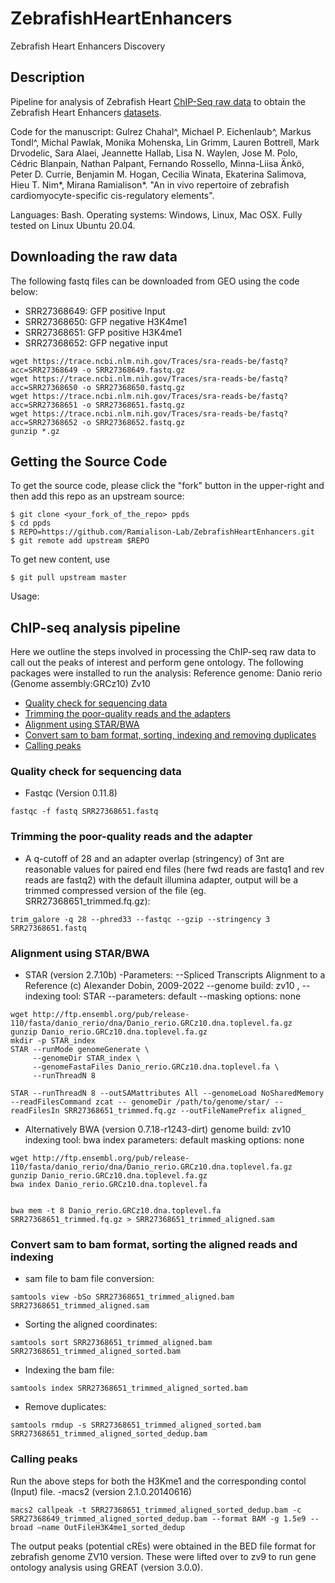 # ZebrafishHeartEnhancers
 Zebrafish Heart Enhancers Discovery
## Description
Pipeline for analysis of Zebrafish Heart [ChIP-Seq raw data](https://www.ncbi.nlm.nih.gov/bioproject/PRJNA1057907) to obtain the Zebrafish Heart Enhancers [datasets](https://www.ncbi.nlm.nih.gov/geo/query/acc.cgi?acc=GSE252150).

Code for the manuscript: Gulrez Chahal^, Michael P. Eichenlaub^, Markus Tondl^, Michal Pawlak, Monika Mohenska, Lin Grimm, Lauren Bottrell, Mark Drvodelic, Sara Alaei, Jeannette Hallab, Lisa N. Waylen, Jose M. Polo, Cédric Blanpain, Nathan Palpant, Fernando Rossello, Minna-Liisa Änkö, Peter D. Currie, Benjamin M. Hogan, Cecilia Winata, Ekaterina Salimova, Hieu T. Nim*, Mirana Ramialison*. "An in vivo repertoire of zebrafish cardiomyocyte-specific cis-regulatory elements". 

Languages: Bash. Operating systems: Windows, Linux, Mac OSX. Fully tested on Linux Ubuntu 20.04. 

## Downloading the raw data
The following fastq files can be downloaded from GEO using the code below:
- SRR27368649: GFP positive Input
- SRR27368650: GFP negative H3K4me1
- SRR27368651: GFP positive H3K4me1
- SRR27368652: GFP negative input
```
wget https://trace.ncbi.nlm.nih.gov/Traces/sra-reads-be/fastq?acc=SRR27368649 -o SRR27368649.fastq.gz
wget https://trace.ncbi.nlm.nih.gov/Traces/sra-reads-be/fastq?acc=SRR27368650 -o SRR27368650.fastq.gz
wget https://trace.ncbi.nlm.nih.gov/Traces/sra-reads-be/fastq?acc=SRR27368651 -o SRR27368651.fastq.gz
wget https://trace.ncbi.nlm.nih.gov/Traces/sra-reads-be/fastq?acc=SRR27368652 -o SRR27368652.fastq.gz
gunzip *.gz
```
## Getting the Source Code

To get the source code, please click the "fork" button in the upper-right and then add this repo as an upstream source:

````
$ git clone <your_fork_of_the_repo> ppds
$ cd ppds
$ REPO=https://github.com/Ramialison-Lab/ZebrafishHeartEnhancers.git
$ git remote add upstream $REPO
````

To get new content, use 
````
$ git pull upstream master 
````

Usage:


## ChIP-seq analysis pipeline

Here we outline the steps involved in processing the ChIP-seq raw data to call out the peaks of interest and perform gene ontology. The following packages were installed to run the analysis:
Reference genome: Danio rerio (Genome assembly:GRCz10) Zv10
- [Quality check for sequencing data](#fastqc)
- [Trimming the poor-quality reads and the adapters](#TrimGalore)
- [Alignment using STAR/BWA](#star)
- [Convert sam to bam format, sorting, indexing and removing duplicates](#samtools)
- [Calling peaks](#macs2)


### <a name="fastqc">Quality check for sequencing data </a>
- Fastqc (Version 0.11.8)
````
fastqc -f fastq SRR27368651.fastq
````
### <a name="TrimGalore">Trimming the poor-quality reads and the adapter </a>

- A q-cutoff of 28 and an adapter overlap (stringency) of 3nt are reasonable values for paired end files (here fwd reads are fastq1 and rev reads are fastq2) with the default illumina adapter, output will be a trimmed compressed version of the file (eg. SRR27368651_trimmed.fq.gz):
````
trim_galore -q 28 --phred33 --fastqc --gzip --stringency 3 SRR27368651.fastq
````
### <a name="star">Alignment using STAR/BWA </a>
- STAR (version 2.7.10b)
-Parameters:
  --Spliced Transcripts Alignment to a Reference (c) Alexander Dobin, 2009-2022
  --genome build: zv10 , 
  --indexing tool: STAR
  --parameters: default
  --masking options: none
````
wget http://ftp.ensembl.org/pub/release-110/fasta/danio_rerio/dna/Danio_rerio.GRCz10.dna.toplevel.fa.gz
gunzip Danio_rerio.GRCz10.dna.toplevel.fa.gz
mkdir -p STAR_index
STAR --runMode genomeGenerate \
     --genomeDir STAR_index \
     --genomeFastaFiles Danio_rerio.GRCz10.dna.toplevel.fa \
     --runThreadN 8

STAR --runThreadN 8 --outSAMattributes All --genomeLoad NoSharedMemory --readFilesCommand zcat -- genomeDir /path/to/genome/star/ --readFilesIn SRR27368651_trimmed.fq.gz --outFileNamePrefix aligned_
```` 

- Alternatively BWA (version 0.7.18-r1243-dirt)
    genome build: zv10 
    indexing tool: bwa index
    parameters: default
    masking options: none 
````
wget http://ftp.ensembl.org/pub/release-110/fasta/danio_rerio/dna/Danio_rerio.GRCz10.dna.toplevel.fa.gz
gunzip Danio_rerio.GRCz10.dna.toplevel.fa.gz
bwa index Danio_rerio.GRCz10.dna.toplevel.fa


bwa mem -t 8 Danio_rerio.GRCz10.dna.toplevel.fa SRR27368651_trimmed.fq.gz > SRR27368651_trimmed_aligned.sam
````

### <a name="samtools">Convert sam to bam format, sorting the aligned reads and indexing</a>

- sam file to bam file conversion:
````
samtools view -bSo SRR27368651_trimmed_aligned.bam SRR27368651_trimmed_aligned.sam
````
- Sorting the aligned coordinates:
````
samtools sort SRR27368651_trimmed_aligned.bam SRR27368651_trimmed_aligned_sorted.bam
````
- Indexing the bam file:
````
samtools index SRR27368651_trimmed_aligned_sorted.bam
````
- Remove duplicates:
````
samtools rmdup -s SRR27368651_trimmed_aligned_sorted.bam SRR27368651_trimmed_aligned_sorted_dedup.bam
````

### <a name="macs2">Calling peaks</a>
Run the above steps for both the H3Kme1 and the corresponding contol (Input) file.
-macs2 (version 2.1.0.20140616)
````
macs2 callpeak -t SRR27368651_trimmed_aligned_sorted_dedup.bam -c SRR27368649_trimmed_aligned_sorted_dedup.bam --format BAM -g 1.5e9 --broad –name OutFileH3K4me1_sorted_dedup 
````
The output peaks (potential cREs) were obtained in the BED file format for zebrafish genome ZV10 version. These were lifted over to zv9 to run gene ontology analysis using GREAT (version 3.0.0).

